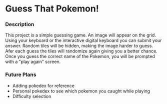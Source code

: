 # Guess That Pokemon!

### Description
This project is a simple guessing game. An image will appear on the grid. Using your keyboard or the interactive digital keyboard you can submit your answer.  Random tiles will be hidden, making the image harder to guess. Afer each guess the tiles will randomize again giving you a better chance. Once you guess the correct name of the Pokemon, you will be prompted with a "play again" screen.

### Future Plans
* Adding pokedex for reference
* Personal pokedex to see which pokemon you caught while playing
* Difficulty selection
